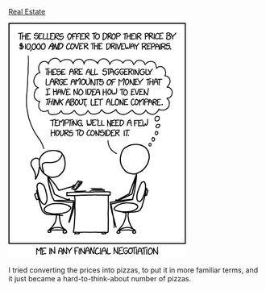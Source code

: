 [Real Estate](https://xkcd.com/1894)

![Real Estate](./random_comic.png)

I tried converting the prices into pizzas, to put it in more familiar terms, and it just became a hard-to-think-about number of pizzas.

